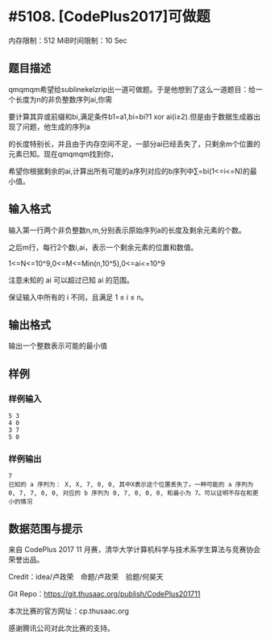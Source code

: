 # #5108. [CodePlus2017]可做题

内存限制：512 MiB时间限制：10 Sec

## 题目描述

qmqmqm希望给sublinekelzrip出一道可做题。于是他想到了这么一道题目：给一个长度为n的非负整数序列ai,你需

要计算其异或前缀和bi,满足条件b1=a1,bi=bi?1 xor ai(i&ge;2).但是由于数据生成器出现了问题，他生成的序列a

的长度特别长，并且由于内存空间不足，一部分ai已经丢失了，只剩余m个位置的元素已知。现在qmqmqm找到你，

希望你根据剩余的ai,计算出所有可能的a序列对应的b序列中&sum;=bi(1<=i<=N)的最小值。

## 输入格式

输入第一行两个非负整数n,m,分别表示原始序列a的长度及剩余元素的个数。

之后m行，每行2个数i,ai，表示一个剩余元素的位置和数值。

1<=N<=10^9,0<=M<=Min(n,10^5),0<=ai<=10^9

注意未知的 ai 可以超过已知 ai 的范围。

保证输入中所有的 i 不同，且满足 1 &le; i &le; n。

## 输出格式

输出一个整数表示可能的最小值

## 样例

### 样例输入

    
    5 3
    4 0
    3 7
    5 0
    

### 样例输出

    
    7
    已知的 a 序列为： X, X, 7, 0, 0, 其中X表示这个位置丢失了。一种可能的 a 序列为
    0, 7, 7, 0, 0, 对应的 b 序列为 0, 7, 0, 0, 0, 和最小为 7。可以证明不存在和更小的情况
    

## 数据范围与提示

来自 CodePlus 2017 11 月赛，清华大学计算机科学与技术系学生算法与竞赛协会 荣誉出品。

Credit：idea/卢政荣　命题/卢政荣　验题/何昊天

Git Repo：https://git.thusaac.org/publish/CodePlus201711

本次比赛的官方网址：cp.thusaac.org

感谢腾讯公司对此次比赛的支持。
